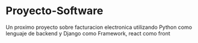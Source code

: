 # Proyecto-Software
Un proximo proyecto sobre facturacion electronica utilizando Python como lenguaje de backend y Django como Framework, react como front 
